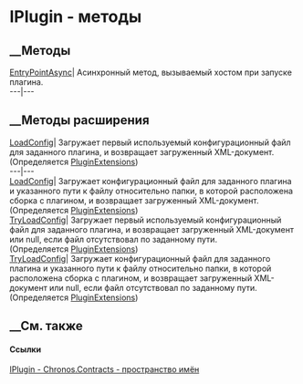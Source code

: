 # IPlugin - методы
##  __Методы
[EntryPointAsync](M_Chronos_Contracts_IPlugin_EntryPointAsync.htm)|
Асинхронный метод, вызываемый хостом при запуске плагина.  
---|---  
## __Методы расширения
[LoadConfig](M_Chronos_Contracts_PluginExtensions_LoadConfig.htm)|  Загружает
первый используемый конфигурационный файл для заданного плагина, и возвращает
загруженный XML-документ.  
(Определяется [PluginExtensions](T_Chronos_Contracts_PluginExtensions.htm))  
---|---  
[LoadConfig](M_Chronos_Contracts_PluginExtensions_LoadConfig_1.htm)|
Загружает конфигурационный файл для заданного плагина и указанного пути к
файлу относительно папки, в которой расположена сборка с плагином, и
возвращает загруженный XML-документ.  
(Определяется [PluginExtensions](T_Chronos_Contracts_PluginExtensions.htm))  
[TryLoadConfig](M_Chronos_Contracts_PluginExtensions_TryLoadConfig.htm)|
Загружает первый используемый конфигурационный файл для заданного плагина, и
возвращает загруженный XML-документ или null, если файл отсутствовал по
заданному пути.  
(Определяется [PluginExtensions](T_Chronos_Contracts_PluginExtensions.htm))  
[TryLoadConfig](M_Chronos_Contracts_PluginExtensions_TryLoadConfig_1.htm)|
Загружает конфигурационный файл для заданного плагина и указанного пути к
файлу относительно папки, в которой расположена сборка с плагином, и
возвращает загруженный XML-документ или null, если файл отсутствовал по
заданному пути.  
(Определяется [PluginExtensions](T_Chronos_Contracts_PluginExtensions.htm))  
##  __См. также
#### Ссылки
[IPlugin - ](T_Chronos_Contracts_IPlugin.htm)
[Chronos.Contracts - пространство имён](N_Chronos_Contracts.htm)
